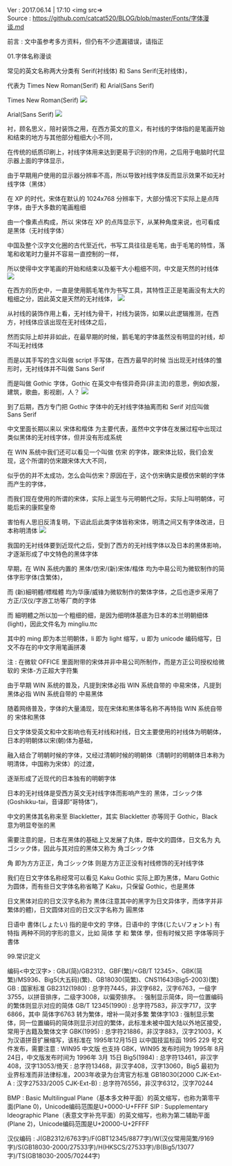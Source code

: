 Ver : 2017.06.14 | 17:10
<img src=><br>
Source : https://github.com/catcat520/BLOG/blob/master/Fonts/字体漫谈.md

前言 : 文中虽参考多方资料，但仍有不少遗漏错误，请指正

01.字体名称漫谈

常见的英文名称两大分类有 Serif(衬线体) 和 Sans Serif(无衬线体)，

代表为 Times New Roman(Serif) 和 Arial(Sans Serif)

Times New Roman(Serif)
<img src=https://raw.githubusercontent.com/catcat520/BLOG/master/Fonts/img/fontknowledge/timesnewroman.png>

Arial(Sans Serif)
<img src=https://raw.githubusercontent.com/catcat520/BLOG/master/Fonts/img/fontknowledge/arial.png>

衬，顾名思义，陪衬装饰之用，在西方英文的意义，有衬线的字体指的是笔画开始和结束的地方与其他部分粗细大小不同，

在传统的纸质印刷上，衬线字体用来达到更易于识别的作用，之后用于电脑时代显示器上面的字体显示，

由于早期用户使用的显示器分辨率不高，所以导致衬线字体反而显示效果不如无衬线字体（黑体）

在 XP 的时代，宋体在默认的 1024x768 分辨率下，大部分情况下实际上是点阵字体，由于大多数的笔画粗细

由一个像素点构成，所以 宋体在 XP 的点阵显示下，从某种角度来说，也可看成是黑体（无衬线字体）

中国及整个汉字文化圈的古代至近代，书写工具往往是毛笔，由于毛笔的特性，落笔和收笔时力量并不容易一直控制的一样，

所以使得中文字笔画的开始和结束以及躯干大小粗细不同，中文是天然的衬线体
<img src=https://raw.githubusercontent.com/catcat520/BLOG/master/Fonts/img/fontknowledge/%E5%9C%B0%E4%B8%8A%E7%BB%83%E4%B9%A6%E6%B3%95.png>

在西方的历史中，一直是使用鹅毛笔作为书写工具，其特性正正是笔画没有太大的粗细之分，因此英文是天然的无衬线体，
<img src=https://raw.githubusercontent.com/catcat520/BLOG/master/Fonts/img/fontknowledge/%E9%B9%85%E6%AF%9B%E7%AC%94%E5%AD%97.jpg>

从衬线的装饰作用上看，无衬线为骨干，衬线为装饰，如果以此逻辑推测，在西方，衬线体应该出现在无衬线体之后，

然而实际上却并非如此，在最早期的时候，鹅毛笔的字体虽然没有明显的衬线，却不叫无衬线体

而是以其手写的含义叫做 script 手写体，在西方最早的时候 当出现无衬线体的雏形时，无衬线体并不叫做 Sans Serif

而是叫做 Gothic 字体，Gothic 在英文中有怪异奇异(非主流)的意思，例如衣服，建筑，歌曲，影视剧，人？
<img src=https://raw.githubusercontent.com/catcat520/BLOG/master/Fonts/img/fontknowledge/%E6%9D%80%E9%A9%AC%E7%89%B9.jpg>

到了后期，西方专门把 Gothic 字体中的无衬线字体抽离而和 Serif 对应叫做 Sans Serif

中文里面长期以来以 宋体和楷体 为主要代表，虽然中文字体在发展过程中出现过类似黑体的无衬线字体，但并没有形成系统

在 WIN 系统中我们还可以看见一个叫做 仿宋 的字体，跟宋体比较，我们会发现，这个所谓的仿宋跟宋体大大不同，

似乎仿的并不太成功，怎么会叫仿宋？原因在于，这个仿宋确实是模仿宋朝的字体而产生的字体，

而我们现在使用的所谓的宋体，实际上诞生与元明朝代之际，实际上叫明朝体，可能后来的康熙皇帝

害怕有人思旧反清复明，下诏此后此类字体皆称宋体，明清之间又有字体改进，日本称明清体
<img src=https://raw.githubusercontent.com/catcat520/BLOG/master/Fonts/img/fontknowledge/%E6%80%BB%E6%9C%89%E5%88%81%E6%B0%91%E6%83%B3%E5%AE%B3%E6%9C%95.png>

我国的无衬线体要到近现代之后，受到了西方的无衬线字体以及日本的黑体影响，才逐渐形成了中文特色的黑体字体

早期，在 WIN 系统内置的 黑体/仿宋/(新)宋体/楷体 均为中易公司为微软制作的简体字形字体(含繁体)，

而 (新)細明體/標楷體 均为华康/威锋为微软制作的繁体字体，之后也逐步采用了 方正/汉仪/字游工坊等厂商的字体

而 細明體之所以加一个粗细的细，是因为细明体基底为日本的本兰明朝细体(light)，因此文件名为 mingliu.ttc

其中的 ming 即为本兰明朝体，li 即为 light 缩写，u 即为 unicode 编码缩写，日文不存在的中文字用笔画拼凑

注 : 在微软 OFFICE 里面附带的宋体并非中易公司所制作，而是方正公司授权给微软的 宋体-方正超大字符集

由于早期 WIN 系统的普及，凡提到宋体必指 WIN 系统自带的 中易宋体，凡提到黑体必指 WIN 系统自带的 中易黑体

随着网络普及，字体的大量涌现，现在宋体和黑体等名称不再特指 WIN 系统自带的 宋体和黑体

日文字体受英文和中文影响也有无衬线和衬线，日文主要使用的衬线体为明朝体，日本的明朝体以宋(朝)体为基础，

融入结合了明朝时候的字体，又经过清朝时候的明朝体（清朝时的明朝体日本称为明清体，中国称为宋体）的过渡，

逐渐形成了近现代的日本独有的明朝字体

日本的无衬线体是受西方英文无衬线字体而影响产生的 黑体，ゴシック体(Goshikku-tai，音译即“哥特体”)，

中文的黑体其名称来至 Blackletter，其实 Blackletter 亦等同于 Gothic，Black 意为明显夸张的黑

需要注意的是，日本在黑体的基础上又发展了丸体，既中文的圆体，日文名为 丸ゴシック体，因此与其对应的黑体又称为 角ゴシック体

角 即为方方正正，角ゴシック体 则是方方正正没有衬线修饰的无衬线字体

我们在日文字体名称经常可以看见 Kaku Gothic 实际上即为黑体，Maru Gothic 为圆体，而有些日文字体名称省略了 Kaku，只保留 Gothic，也是黑体

日文黑体对应的日文汉字名称为 黒体(注意其中的黑字为日文异体字，而体字并非繁体的體)，日文圆体对应的日文汉字名称为 圓黒体

日语中 書体(しょたい) 指的是中文的 字体，日语中的 字体(じたい/フォント) 有特指 两种不同的字形的意义，比如 简体 学 和 繁体 學，但有时候又把 字体等同于書体

99.常识定义

编码<中文汉字> : GBJ(简)/GB2312、GBF(繁)/<GB/T 12345>、GBK(简繁)/MS936、Big5(大五码)(繁)、GB18030(简繁)、CNS11643(Big5-2003)(繁)
GB : 国家标准
GB2312(1980) : 总字符7445，非汉字682，汉字6763，一级字3755，以拼音排序，二级字3008，以偏旁排序。
             : 强制显示简体，同一位置编码的繁体则显示对应的简体
GB/T 12345(1990) : 总字符7583，非汉字717，汉字6866，其中 简体字6763 转为繁体，增补一简对多繁 繁体字103
                 : 强制显示繁体，同一位置编码的简体则显示对应的繁体，此标准未被中国大陆以外地区接受，常用于古籍及繁体文字
GBK(1995) : 总字符21886，非汉字883，汉字21003，K为汉语拼音扩展缩写，该标准在 1995年12月15日 以中国技监标函 1995 229 号文件发布，需要注意
          : WIN95 中文版 也支持 GBK，WIN95 发布时间为 1995年 8月 24日，中文版发布时间为 1996年 3月 15日
Big5(1984) : 总字符13461，非汉字408，汉字13053/倚天 : 总字符13468，非汉字408，汉字13060，Big5 最初为业界标准而非法律标准，2003年收录为台湾官方标准
GB18030(2000 CJK-Ext-A : 汉字27533/2005 CJK-Ext-B) : 总字符76556，非汉字6312，汉字70244

BMP : Basic Multilingual Plane（基本多文种平面）的英文缩写，也称为第零平面(Plane 0)，Unicode编码范围是U+0000-U+FFFF
SIP : Supplementary Ideographic Plane（表意文字补充平面）的英文缩写，也称为第二辅助平面(Plane 2)，Unicode编码范围是U+20000-U+2FFFF

汉仪编码 : J(GB2312/6763字)/F(GBT12345/8877字)/W(汉仪常用简繁/9169字)/S(GB18030-2000/27533字)/H(HKSCS/27533字)/B(Big5/13077字)/TS(GB18030-2005/70244字)
